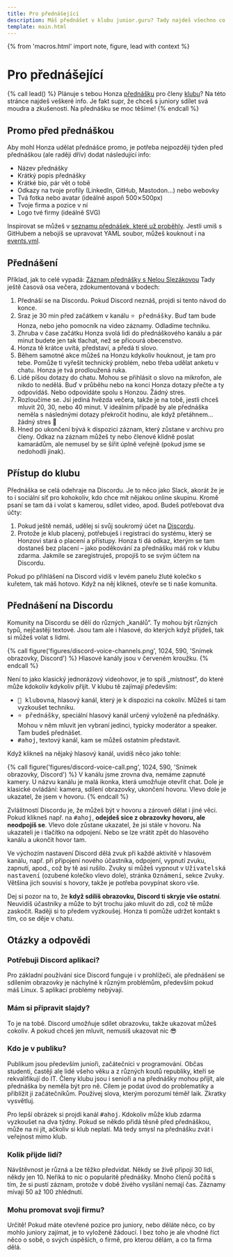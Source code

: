```yaml
---
title: Pro přednášející
description: Máš přednášet v klubu junior.guru? Tady najdeš všechno co potřebuješ
template: main.html
---
```


{% from 'macros.html' import note, figure, lead with context %}

# Pro přednášející

{% call lead() %}
  Plánuje s tebou Honza [přednášku](events.md) pro členy [klubu](club.md)? Na této stránce najdeš veškeré info. Je fakt supr, že chceš s juniory sdílet svá moudra a zkušenosti. Na přednášku se moc těšíme!
{% endcall %}

## Promo před přednáškou

Aby mohl Honza udělat přednášce promo, je potřeba nejpozději týden před přednáškou (ale raději dřív) dodat následující info:

-    Název přednášky
-    Krátký popis přednášky
-    Krátké bio, pár vět o tobě
-    Odkazy na tvoje profily (LinkedIn, GitHub, Mastodon…) nebo webovky
-    Tvá fotka nebo avatar (ideálně aspoň 500⨯500px)
-    Tvoje firma a pozice v ní
-    Logo tvé firmy (ideálně SVG)

Inspirovat se můžeš v [seznamu přednášek, které už proběhly](events.md). Jestli umíš s GitHubem a nebojíš se upravovat YAML soubor, můžeš kouknout i na [events.yml](https://github.com/honzajavorek/junior.guru/blob/main/juniorguru/data/events.yml).

## Přednášení

Příklad, jak to celé vypadá: [Záznam přednášky s Nelou Slezákovou](https://youtu.be/FIijszEVQHY)
Tady ještě časová osa večera, zdokumentovaná v bodech:

1.  Přednáší se na Discordu.
    Pokud Discord neznáš, projdi si tento návod do konce.
2.  Sraz je 30 min před začátkem v kanálu <kbd>⭐️ přednášky</kbd>.
    Buď tam bude Honza, nebo jeho pomocník na video záznamy.
    Odladíme techniku.
3.  Zhruba v čase začátku Honza svolá lidi do přednáškového kanálu a pár minut budete jen tak tlachat, než se přicourá obecenstvo.
4.  Honza tě krátce uvítá, představí, a předá ti slovo.
5.  Během samotné akce můžeš na Honzu kdykoliv houknout, je tam pro tebe.
    Pomůže ti vyřešit technický problém, nebo třeba udělat anketu v chatu.
    Honza je tvá prodloužená ruka.
6.  Lidé píšou dotazy do chatu.
    Mohou se přihlásit o slovo na mikrofon, ale nikdo to nedělá.
    Buď v průběhu nebo na konci Honza dotazy přečte a ty odpovídáš.
    Nebo odpovídáte spolu s Honzou.
    Žádný stres.
7.  Rozloučíme se.
    Jsi jediná hvězda večera, takže je na tobě, jestli chceš mluvit 20, 30, nebo 40 minut.
    V ideálním případě by ale přednáška neměla s následnými dotazy překročit hodinu, ale když přetáhnem…
    žádný stres 🙂
8.  Hned po ukončení bývá k dispozici záznam, který zůstane v archivu pro členy.
    Odkaz na záznam můžeš ty nebo členové klidně poslat kamarádům, ale nemusel by se šířit úplně veřejně (pokud jsme se nedohodli jinak).

## Přístup do klubu

Přednáška se celá odehraje na Discordu. Je to něco jako Slack, akorát že je to i sociální síť pro kohokoliv, kdo chce mít nějakou online skupinu. Kromě psaní se tam dá i volat s kamerou, sdílet video, apod. Budeš potřebovat dva účty:

1.  Pokud ještě nemáš, udělej si svůj soukromý účet na [Discordu](https://discord.com/).
2.  Protože je klub placený, potřebuješ i registraci do systému, který se Honzovi stará o placení a přístupy.
    Honza ti dá odkaz, kterým se tam dostaneš bez placení – jako poděkování za přednášku máš rok v klubu zdarma.
    Jakmile se zaregistruješ, propojíš to se svým účtem na Discordu.

Pokud po přihlášení na Discord vidíš v levém panelu žluté kolečko s kuřetem, tak máš hotovo.
Když na něj klikneš, otevře se ti naše komunita.

## Přednášení na Discordu

Komunity na Discordu se dělí do různých „kanálů“.
Ty mohou být různých typů, nejčastěji textové.
Jsou tam ale i hlasové, do kterých když přijdeš, tak si můžeš volat s lidmi.

{% call figure('figures/discord-voice-channels.png', 1024, 590, 'Snímek obrazovky, Discord') %}
  Hlasové kanály jsou v červeném kroužku.
{% endcall %}

Není to jako klasický jednorázový videohovor, je to spíš „místnost“, do které může kdokoliv kdykoliv přijít.
V klubu tě zajímají především:

- <kbd>🎲 klubovna</kbd>, hlasový kanál, který je k dispozici na cokoliv. Můžeš si tam vyzkoušet techniku.
- <kbd>⭐️ přednášky</kbd>, speciální hlasový kanál určený vyloženě na přednášky. Mohou v něm mluvit jen vybraní jedinci, typicky moderátor a speaker. Tam budeš přednášet.
- <kbd>#ahoj</kbd>, textový kanál, kam se můžeš ostatním představit.

Když klikneš na nějaký hlasový kanál, uvidíš něco jako tohle:

{% call figure('figures/discord-voice-call.png', 1024, 590, 'Snímek obrazovky, Discord') %}
  V kanálu jsme zrovna dva, nemáme zapnuté kamery.
  U názvu kanálu je malá ikonka, která umožňuje otevřít chat.
  Dole je klasické ovládání: kamera, sdílení obrazovky, ukončení hovoru.
  Vlevo dole je ukazatel, že jsem v hovoru.
{% endcall %}

Zvláštností Discordu je, že můžeš být v hovoru a zároveň dělat i jiné věci.
Pokud klikneš např. na <kbd>#ahoj</kbd>, **odejdeš sice z obrazovky hovoru, ale neodpojíš se**.
Vlevo dole zůstane ukazatel, že jsi stále v hovoru.
Na ukazateli je i tlačítko na odpojení.
Nebo se lze vrátit zpět do hlasového kanálu a ukončit hovor tam.

Ve výchozím nastavení Discord dělá zvuk při každé aktivitě v hlasovém kanálu, např. při připojení nového účastníka, odpojení, vypnutí zvuku, zapnutí, apod., což by tě asi rušilo.
Zvuky si můžeš vypnout v <kbd>Uživatelská nastavení</kbd> (ozubené kolečko vlevo dole), stránka <kbd>Oznámení</kbd>, sekce <kbd>Zvuky</kbd>. Většina jich souvisí s hovory, takže je potřeba povypínat skoro vše.

Dej si pozor na to, že **když sdílíš obrazovku, Discord ti skryje vše ostatní**.
Neuvidíš účastníky a může to být trochu jako mluvit do zdi, což tě může zaskočit.
Raději si to předem vyzkoušej.
Honza ti pomůže udržet kontakt s tím, co se děje v chatu.

## Otázky a odpovědi

### Potřebuji Discord aplikaci?

Pro základní používání sice Discord funguje i v prohlížeči, ale přednášení se sdílením obrazovky je náchylné k různým problémům, především pokud máš Linux.
S aplikací problémy nebývají.

### Mám si připravit slajdy?

To je na tobě.
Discord umožňuje sdílet obrazovku, takže ukazovat můžeš cokoliv.
A pokud chceš jen mluvit, nemusíš ukazovat nic 😎

### Kdo je v publiku?

Publikum jsou především junioři, začátečníci v programování. Občas studenti, častěji ale lidé všeho věku a z různých koutů republiky, kteří se rekvalifikují do IT. Členy klubu jsou i senioři a na přednášky mohou přijít, ale přednáška by neměla být pro ně. Cílem je podat úvod do problematiky a přiblížit ji začátečníkům. Používej slova, kterým porozumí téměř laik. Zkratky vysvětluj.

Pro lepší obrázek si projdi kanál <kbd>#ahoj</kbd>.
Kdokoliv může klub zdarma vyzkoušet na dva týdny. Pokud se někdo přidá těsně před přednáškou, může na ni jít, ačkoliv si klub neplatí. Má tedy smysl na přednášku zvát i veřejnost mimo klub.

### Kolik přijde lidí?

Návštěvnost je různá a lze těžko předvídat. Někdy se živě připojí 30 lidí, někdy jen 10. Neříká to nic o popularitě přednášky. Mnoho členů počítá s tím, že si pustí záznam, protože v době živého vysílání nemají čas. Záznamy mívají 50 až 100 zhlédnutí.

### Mohu promovat svoji firmu?

Určitě! Pokud máte otevřené pozice pro juniory, nebo děláte něco, co by mohlo juniory zajímat, je to vyloženě žádoucí. I bez toho je ale vhodné říct něco o sobě, o svých úspěších, o firmě, pro kterou dělám, a co ta firma dělá.
